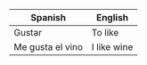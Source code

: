 
| Spanish          | English     |
| ---------------- | ----------- |
| Gustar           | To like     |
| Me gusta el vino | I like wine |
